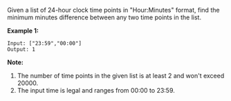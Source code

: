 Given a list of 24-hour clock time points in "Hour:Minutes" format, find the minimum minutes difference between any two time points in the list.

**Example 1:**
```
Input: ["23:59","00:00"]
Output: 1
```
**Note:**
1. The number of time points in the given list is at least 2 and won't exceed 20000.
2. The input time is legal and ranges from 00:00 to 23:59.

